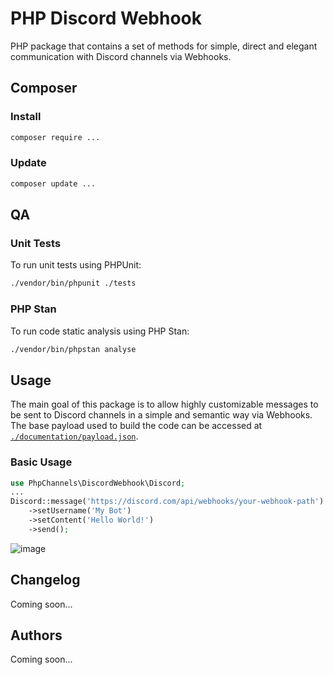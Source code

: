 # PHP Discord Webhook

PHP package that contains a set of methods for simple, direct and elegant communication with Discord channels via Webhooks.

## Composer

### Install
```sh
composer require ...
```

### Update

```sh
composer update ...
```

## QA

### Unit Tests

To run unit tests using PHPUnit:

```sh
./vendor/bin/phpunit ./tests
```

### PHP Stan

To run code static analysis using PHP Stan:

```sh
./vendor/bin/phpstan analyse
```

## Usage

The main goal of this package is to allow highly customizable messages to be sent to Discord channels in a simple and semantic way via Webhooks. The base payload used to build the code can be accessed at [`./documentation/payload.json`](https://github.com/muriloperosa/discord-webhook/blob/main/documentation/payload.json).

### Basic Usage

```php
use PhpChannels\DiscordWebhook\Discord;
...
Discord::message('https://discord.com/api/webhooks/your-webhook-path')
    ->setUsername('My Bot')
    ->setContent('Hello World!')
    ->send();
``` 

![image](https://user-images.githubusercontent.com/45050585/218355168-65a2e18b-5f04-4f8f-9f0b-858a4f1045c1.png)


## Changelog
Coming soon...

## Authors
Coming soon...
